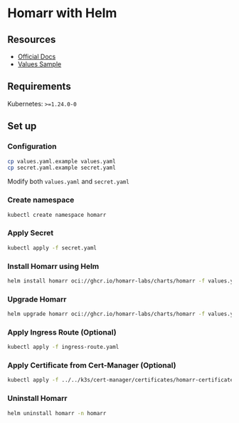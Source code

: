 # Homarr with Helm

## Resources
- [Official Docs](https://homarr.dev/docs/getting-started/installation/helm/)
- [Values Sample](https://github.com/homarr-labs/charts/blob/dev/charts/homarr/values.yaml)

## Requirements
Kubernetes: `>=1.24.0-0`

## Set up

### Configuration
```bash
cp values.yaml.example values.yaml
cp secret.yaml.example secret.yaml
```
Modify both `values.yaml` and `secret.yaml`

### Create namespace
```bash
kubectl create namespace homarr
```

### Apply Secret
```bash
kubectl apply -f secret.yaml
```

### Install Homarr using Helm
```bash
helm install homarr oci://ghcr.io/homarr-labs/charts/homarr -f values.yaml -n homarr
```

### Upgrade Homarr
```bash
helm upgrade homarr oci://ghcr.io/homarr-labs/charts/homarr -f values.yaml -n homarr
```

### Apply Ingress Route (Optional)
```bash
kubectl apply -f ingress-route.yaml
```

### Apply Certificate from Cert-Manager (Optional)
```bash
kubectl apply -f ../../k3s/cert-manager/certificates/homarr-certificate.yaml
```

### Uninstall Homarr
```bash
helm uninstall homarr -n homarr
```